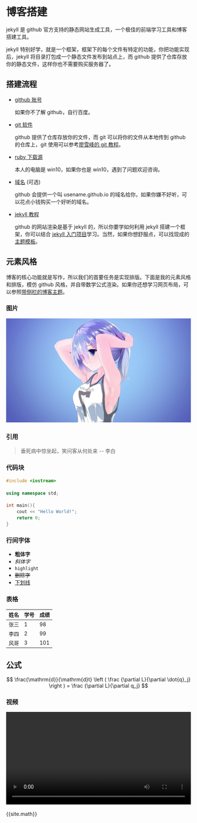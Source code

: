 # 博客搭建

jekyll 是 github 官方支持的静态网站生成工具，一个极佳的前端学习工具和博客搭建工具。

jekyll 特别好学，就是一个框架，框架下的每个文件有特定的功能，你把功能实现后，jekyll 将目录打包成一个静态文件发布到站点上，而 github 提供了仓库存放你的静态文件，这样你也不需要购买服务器了。

## 搭建流程

- [github 账号](https://github.com)

  如果你不了解 github，自行百度。

- [git 软件](https://git-scm.com/)

  github 提供了仓库存放你的文件，而 git 可以将你的文件从本地传到 github 的仓库上，git 使用可以参考[廖雪峰的 git 教程](https://www.liaoxuefeng.com/)。

- [ruby 下载源](https://rubyinstaller.org/downloads/)

  本人的电脑是 win10，如果你也是 win10，遇到了问题欢迎咨询。

- [域名](https://cloud.tencent.com/) (可选)

  github 会提供一个叫 usename.github.io 的域名给你，如果你嫌不好听，可以花点小钱购买一个好听的域名。

- [jekyll 教程](https://jekyllrb.com/)

  github 的网站渲染是基于 jekyll 的，所以你要学如何利用 jekyll 搭建一个框架，你可以结合 [jekyll 入门项目](https://github.com/doublesand/Newton)学习。当然，如果你想舒服点，可以找现成的[主题模板](http://jekyllthemes.org/)。

## 元素风格

博客的核心功能就是写作，所以我们的首要任务是实现排版。下面是我的元素风格和排版，模仿 github 风格，并自带数学公式渲染。如果你还想学习网页布局，可以参照[带侧栏的博客主题](https://dengwenfeng.com/doublesand/)。

### 图片
![图标](/img/example.jpg)

### 引用
> 垂死病中惊坐起，笑问客从何处来 -- 李白

### 代码块
``` c++
#include <iostream>

using namespace std;

int main(){
    cout << "Hello World!";
    return 0;
}
```



### 行间字体

- **粗体字**
- *斜体字*
- `highlight`
- ~~删除字~~
- <u>下划线</u>



### 表格

| 姓名 | 学号 | 成绩 |
| ---- | ---- | ---- |
| 张三 | 1    | 98   |
| 李四 | 2    | 99   |
| 风哥 | 3    | 101  |

## 公式



$$ \frac{\mathrm{d}}{\mathrm{d}t} \left ( \frac {\partial L}{\partial \dot{q}_j} \right ) = \frac {\partial L}{\partial q_j} $$



### 视频

<video src="https://cdn-video.xinpianchang.com/5b7fc02a84108.mp4" width = "100%" controls="" preload=""></video>



{{site.math}}